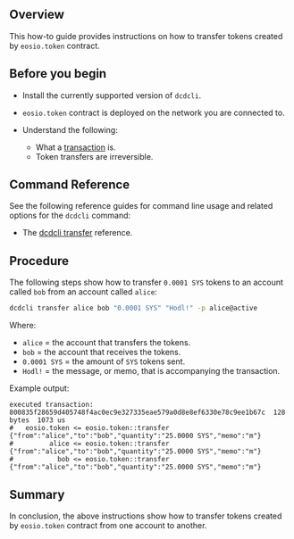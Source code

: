 ## Overview

This how-to guide provides instructions on how to transfer tokens created by `eosio.token` contract.

## Before you begin

* Install the currently supported version of `dcdcli`.

* `eosio.token` contract is deployed on the network you are connected to.

* Understand the following:
  * What a [transaction](https://developers.eos.io/welcome/v2.1/glossary/index/#transaction) is.
  * Token transfers are irreversible.

## Command Reference

See the following reference guides for command line usage and related options for the `dcdcli` command:

* The [dcdcli transfer](https://developers.eos.io/manuals/eos/latest/dcdcli/command-reference/transfer) reference.

## Procedure

The following steps show how to transfer `0.0001 SYS` tokens to an account called `bob` from an account called `alice`:

```sh
dcdcli transfer alice bob "0.0001 SYS" "Hodl!" -p alice@active
```

Where:

* `alice` = the account that transfers the tokens.
* `bob` = the account that receives the tokens.
* `0.0001 SYS` = the amount of `SYS` tokens sent.
* `Hodl!` = the message, or memo, that is accompanying the transaction.

Example output:

```console
executed transaction: 800835f28659d405748f4ac0ec9e327335eae579a0d8e8ef6330e78c9ee1b67c  128 bytes  1073 us
#   eosio.token <= eosio.token::transfer        {"from":"alice","to":"bob","quantity":"25.0000 SYS","memo":"m"}
#         alice <= eosio.token::transfer        {"from":"alice","to":"bob","quantity":"25.0000 SYS","memo":"m"}
#           bob <= eosio.token::transfer        {"from":"alice","to":"bob","quantity":"25.0000 SYS","memo":"m"}
```

## Summary

In conclusion, the above instructions show how to transfer tokens created by `eosio.token` contract from one account to another.
